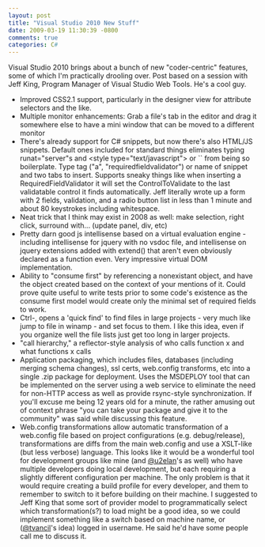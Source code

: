 ```yaml
---
layout: post
title: "Visual Studio 2010 New Stuff"
date: 2009-03-19 11:30:39 -0800
comments: true
categories: C#
---
```

<p>Visual Studio 2010 brings about a bunch of new "coder-centric" features, some of which I'm practically drooling over. Post based on a session with Jeff King, Program Manager of Visual Studio Web Tools. He's a cool guy.</p>

<ul><li>Improved CSS2.1 support, particularly in the designer view for attribute selectors and the like.</li>
<li>Multiple monitor enhancements: Grab a file's tab in the editor and drag it somewhere else to have a mini window that can be moved to a different monitor</li>
<li>There's already support for C# snippets, but now there's also HTML/JS snippets. Default ones included for standard things eliminates typing runat="server"s and &lt;style type="text/javascript"&gt; or `<a href=""></a>` from being so boilerplate. Type tag ("a", "requiredfieldvalidator") or name of snippet and two tabs to insert. Supports sneaky things like when inserting a RequiredFieldValidator it will set the ControlToValidate to the last validatable control it finds automatically. Jeff literally wrote up a form with 2 fields, validation, and a radio button list in less than 1 minute and about 80 keystrokes including whitespace.
</li><li>Neat trick that I think may exist in 2008 as well: make selection, right click, surround with... (update panel, div, etc)</li>
<li>Pretty darn good js intellisense based on a virtual evaluation engine - including intellisense for jquery with no vsdoc file, and intellisense on jquery extensions added with extend() that aren't even obviously declared as a function even. Very impressive virtual DOM implementation.</li>
<li>Ability to "consume first" by referencing a nonexistant object, and have the object created based on the context of your mentions of it. Could prove quite useful to write tests prior to some code's existence as the consume first model would create only the minimal set of required fields to work.</li>
<li>Ctrl-, opens a 'quick find' to find files in large projects - very much like jump to file in winamp - and set focus to them. I like this idea, even if you organize well the file lists just get too long in larger projects.</li>
<li>"call hierarchy," a reflector-style analysis of who calls function x and what functions x calls</li>
<li>Application packaging, which includes files, databases (including merging schema changes), ssl certs, web.config transforms, etc into a single .zip package for deployment. Uses the MSDEPLOY tool that can be implemented on the server using a web service to eliminate the need for non-HTTP access as well as provide rsync-style synchronization. If you'll excuse me being 12 years old for a minute, the rather amusing out of context phrase "you can take your package and give it to the community" was said while discussing this feature.</li>
<li>Web.config transformations allow automatic transformation of a web.config file based on project configurations (e.g. debug/release), transformations are diffs from the main web.config and use a XSLT-like (but less verbose) language. This looks like it would be a wonderful tool for development groups like mine (and <a href="http://twitter.com/u2elan">@u2elan</a>'s as well) who have multiple developers doing local development, but each requiring a slightly different configuration per machine. The only problem is that it would require creating a build profile for every developer, and them to remember to switch to it before building on their machine. I suggested to Jeff King that some sort of provider model to programmatically select which transformation(s?) to load might be a good idea, so we could implement something like a switch based on machine name, or (<a href="http://twitter.com/tvancil">@tvancil</a>'s idea) logged in username. He said he'd have some people call me to discuss it.</li>
</ul>